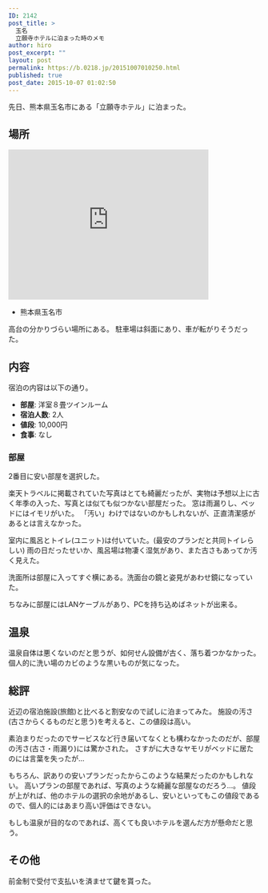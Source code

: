 ```yaml
---
ID: 2142
post_title: >
  玉名
  立願寺ホテルに泊まった時のメモ
author: hiro
post_excerpt: ""
layout: post
permalink: https://b.0218.jp/20151007010250.html
published: true
post_date: 2015-10-07 01:02:50
---
```

先日、熊本県玉名市にある「立願寺ホテル」に泊まった。

<!--more-->
<h2>場所</h2>
<div class="gmap">
<iframe src="https://www.google.com/maps/embed?pb=!1m18!1m12!1m3!1d488.2615222587991!2d130.55740917959324!3d32.93849243122592!2m3!1f0!2f0!3f0!3m2!1i1024!2i768!4f13.1!3m3!1m2!1s0x0000000000000000%3A0x163d564f6aa805a0!2z546J5ZCN5rip5rOJIOeri-mhmOWvuua4qeazieODm-ODhuODqw!5e0!3m2!1sja!2sjp!4v1444147599849" width="400" height="300" frameborder="0" style="border:0" allowfullscreen></iframe>
</div>

<ul>
	<li>熊本県玉名市</li>
</ul>

高台の分かりづらい場所にある。
駐車場は斜面にあり、車が転がりそうだった。

<h2>内容</h2>
宿泊の内容は以下の通り。
<ul>
	<li><b>部屋</b>:
洋室８畳ツインルーム</li>
	<li><b>宿泊人数</b>:
2人</li>
	<li><b>値段</b>:
10,000円</li>
	<li><b>食事</b>:
なし</li>
</ul>

<h3>部屋</h3>
2番目に安い部屋を選択した。

楽天トラベルに掲載されていた写真はとても綺麗だったが、実物は予想以上に古く年季の入った、写真とは似ても似つかない部屋だった。
窓は雨漏りし、ベッドにはイモリがいた。
「汚い」わけではないのかもしれないが、正直清潔感があるとは言えなかった。

室内に風呂とトイレ(ユニット)は付いていた。(最安のプランだと共同トイレらしい)
雨の日だったせいか、風呂場は物凄く湿気があり、また古さもあってか汚く見えた。

洗面所は部屋に入ってすぐ横にある。洗面台の鏡と姿見があわせ鏡になっていた。

ちなみに部屋にはLANケーブルがあり、PCを持ち込めばネットが出来る。

<h2>温泉</h2>
温泉自体は悪くないのだと思うが、如何せん設備が古く、落ち着つかなかった。
個人的に洗い場のカビのような黒いものが気になった。

<h2>総評</h2>
近辺の宿泊施設(旅館)と比べると割安なので試しに泊まってみた。
施設の汚さ(古さからくるものだと思う)を考えると、この値段は高い。

素泊まりだったのでサービスなど行き届いてなくとも構わなかったのだが、部屋の汚さ(古さ・雨漏り)には驚かされた。
さすがに大きなヤモリがベッドに居たのには言葉を失ったが…

もちろん、訳ありの安いプランだったからこのような結果だったのかもしれない。
高いプランの部屋であれば、写真のような綺麗な部屋なのだろう…。
値段が上がれば、他のホテルの選択の余地があるし、安いといってもこの値段であるので、個人的にはあまり高い評価はできない。

もしも温泉が目的なのであれば、高くても良いホテルを選んだ方が懸命だと思う。


<h2>その他</h2>
前金制で受付で支払いを済ませて鍵を貰った。

<div style="display:none" itemscope itemtype="http://schema.org/Review">

  <div itemprop="itemReviewed" itemscope itemtype="https://schema.org/Hotel">
    <span itemprop="name">立願寺温泉ホテル</span>
  </div>
  
  <span itemprop="reviewRating" itemscope itemtype="http://schema.org/Rating">
    <span itemprop="worstRating">0</span>
    <span itemprop="ratingValue">1</span>
    <span itemprop="bestRating">5</span>
  </span>
  
  <span itemprop="author" itemscope itemtype="http://schema.org/Person">
    <span itemprop="name">hiro</span>
  </span>
  
</div>
